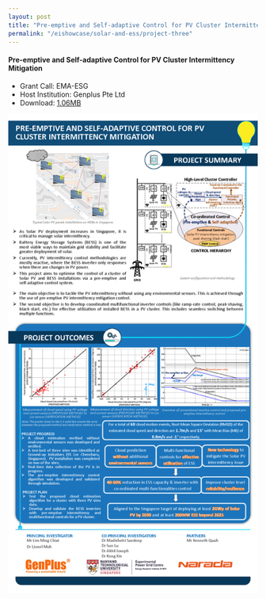 ```yaml
---
layout: post
title: "Pre-emptive and Self-adaptive Control for PV Cluster Intermittency Mitigation"
permalink: "/eishowcase/solar-and-ess/project-three"
---
```

#### Pre-emptive and Self-adaptive Control for PV Cluster Intermittency Mitigation
* Grant Call: EMA-ESG
* Host Institution: Genplus Pte Ltd
* Download: [1.06MB](/files/showcase/solar_ess_03.pdf)

![Pre-emptive and Self-adaptive Control for PV Cluster Intermittency Mitigation](/images/showcase/solar_ess_03.png)